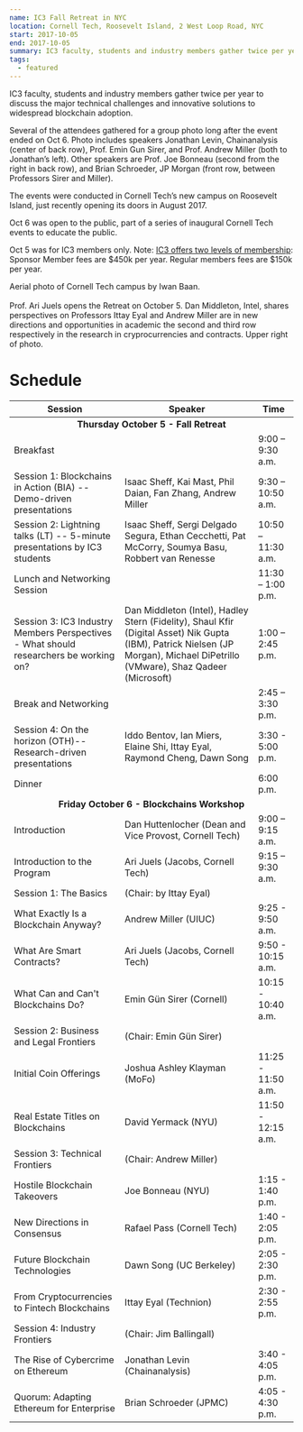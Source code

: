 ```yaml
---
name: IC3 Fall Retreat in NYC
location: Cornell Tech, Roosevelt Island, 2 West Loop Road, NYC
start: 2017-10-05
end: 2017-10-05
summary: IC3 faculty, students and industry members gather twice per year to discuss the major technical challenges and innovative solutions to widespread blockchain adoption.
tags:
  - featured
---
```


IC3 faculty, students and industry members gather twice per year to discuss the major technical challenges and innovative solutions to widespread blockchain adoption.

<div class="ui segments">
	<div class="ui piled segment">
	    <img class="ui centered image" src="../images/events/retreat-NYC-2017/ic3_group_photo_oct_6.jpg" alt="" />
	    <div class="ui bottom attached message">
	    Several of the attendees gathered for a group photo long after the event ended on Oct 6. Photo includes speakers Jonathan Levin, Chainanalysis (center of back row), Prof. Emin Gun Sirer, and Prof. Andrew Miller (both to Jonathan’s left). Other speakers are Prof. Joe Bonneau (second from the right in back row), and Brian Schroeder, JP Morgan (front row, between Professors Sirer and Miller). 
	    </div>  
	</div>
</div> <!-- end of segments -->



The events were conducted in Cornell Tech’s new campus on Roosevelt Island, just recently opening its doors in August 2017.  

Oct 6 was open to the public, part of a series of inaugural Cornell Tech events to educate the public.

Oct 5 was for IC3 members only. Note: [IC3 offers two levels of membership](http://www.initc3.org/partners.html): Sponsor Member fees are $450k per year. Regular members fees are $150k per year. 

<div class="ui segments">
	<div class="ui piled segment">
	    <img class="ui centered image" src="../images/events/retreat-NYC-2017/cornell_tech_campus.jpg" alt="" />
	    <div class="ui bottom attached message">
	    	Aerial photo of Cornell Tech campus by Iwan Baan. 
	    </div>  
	</div>
	<div class="ui piled segment">
	    <img class="ui centered image" src="../images/events/retreat-NYC-2017/retreat_fall_2017_juels.jpg" alt="" />
	    <img class="ui centered image" src="../images/events/retreat-NYC-2017/retreat_fall_2017_industry.jpg" alt="" />
	    <div class="ui bottom attached message">
	    Prof. Ari Juels opens the Retreat on October 5. Dan Middleton, Intel, shares perspectives on Professors Ittay Eyal and Andrew Miller are in new directions and opportunities in academic the second and third row respectively in the research in cryprocurrencies and contracts. Upper right of photo. 
	    </div>  
	</div>
</div> 


# Schedule
<table class="ui striped table">
<thead>
<tr>
<th>Session</th><th>Speaker</th><th>Time</th>
</tr>
</thead>
<tbody>
<tr>
<td colspan="3" style="text-align:center"><strong>Thursday October 5 - Fall Retreat
</strong></td>
</tr>
<tr>
<td>Breakfast</td>
<td></td>
<td>9:00 – 9:30 a.m.</td>
</tr>
<tr>
<td>Session 1: Blockchains in Action (BIA) -- Demo-driven presentations</td>
<td>Isaac Sheff, Kai Mast, Phil Daian, Fan Zhang, Andrew Miller</td>
<td>9:30 – 10:50 a.m.</td>
</tr>
<tr>
<td>Session 2: Lightning talks (LT) -- 5-minute presentations by IC3 students</td>
<td>Isaac Sheff, Sergi Delgado Segura, Ethan Cecchetti, Pat McCorry, Soumya Basu, Robbert van Renesse</td>
<td>10:50 – 11:30 a.m.</td>
</tr>
<tr>
<td>Lunch and Networking Session</td>
<td></td>
<td>11:30 – 1:00 p.m.</td>
</tr>
<tr>
<td>Session 3: IC3 Industry Members Perspectives - What should researchers be working on?</td>
<td>Dan Middleton (Intel), Hadley Stern (Fidelity), Shaul Kfir (Digital Asset)
Nik Gupta (IBM), Patrick Nielsen (JP Morgan), Michael DiPetrillo (VMware),
Shaz Qadeer (Microsoft)
</td>
<td>1:00 – 2:45 p.m.</td>
</tr>
<tr>
<td>Break and Networking</td>
<td></td>
<td>2:45 – 3:30 p.m.</td>
</tr>
<tr>
<td>Session 4: On the horizon (OTH)--Research-driven presentations</td>
<td>Iddo Bentov, Ian Miers, Elaine Shi, Ittay Eyal, Raymond Cheng, Dawn Song</td>
<td>3:30 - 5:00 p.m.</td>
</tr>
<tr>
<td>Dinner</td>
<td></td>
<td>6:00 p.m.</td>
</tr>
<tr>
<td colspan="3" style="text-align:center"><strong>Friday October 6  - Blockchains Workshop
</strong></td>
</tr>
<tr>
<td> Introduction </td>
<td> Dan Huttenlocher (Dean and Vice Provost, Cornell Tech)</td>
<td>9:00 – 9:15 a.m.</td>
</tr>
<tr>
<td>Introduction to the Program</td>
<td>Ari Juels (Jacobs, Cornell Tech)</td>
<td>9:15 – 9:30 a.m.</td>
</tr>
<tr>
<td> Session 1: The Basics</td>
<td>(Chair: by Ittay Eyal)</td>
<td></td>
</tr>
<tr>
<td> What Exactly Is a Blockchain Anyway?</td>
<td>Andrew Miller (UIUC)</td>
<td> 9:25 - 9:50 a.m. </td>
</tr>
<tr>
<td> What Are Smart Contracts?</td>
<td>Ari Juels (Jacobs, Cornell Tech)</td>
<td> 9:50 - 10:15 a.m. </td>
</tr>
<tr>
<td> What Can and Can't Blockchains Do?</td>
<td> Emin Gün Sirer (Cornell)</td>
<td> 10:15 - 10:40 a.m. </td>
</tr>
<tr>
<td>Session 2: Business and Legal Frontiers</td>
<td>(Chair: Emin Gün Sirer)</td>
<td></td>
</tr>
<tr>
<td> Initial Coin Offerings</td>
<td> Joshua Ashley Klayman (MoFo)</td>
<td> 11:25 - 11:50 a.m. </td>
</tr>
<tr>
<td>Real Estate Titles on Blockchains</td>
<td> David Yermack (NYU)</td>
<td> 11:50 - 12:15 a.m. </td>
</tr>
<tr>
<td>Session 3: Technical Frontiers</td>
<td>(Chair: Andrew Miller)</td>
<td></td>
</tr>
<tr>
<td>Hostile Blockchain Takeovers</td>
<td> Joe Bonneau (NYU)</td>
<td> 1:15 - 1:40 p.m. </td>
</tr>
<tr>
<td> New Directions in Consensus</td>
<td>Rafael Pass (Cornell Tech)</td>
<td> 1:40 - 2:05 p.m. </td>
</tr>
<tr>
<td> Future Blockchain Technologies</td>
<td>Dawn Song (UC Berkeley)</td>
<td> 2:05 - 2:30 p.m. </td>
</tr>
<tr>
<td>From Cryptocurrencies to Fintech Blockchains</td>
<td>Ittay Eyal (Technion)</td>
<td> 2:30 - 2:55 p.m. </td>
</tr>
<tr>
<td>Session 4: Industry Frontiers</td>
<td>(Chair: Jim Ballingall)</td>
<td></td>
</tr>
<tr>
<td>The Rise of Cybercrime on Ethereum</td>
<td>Jonathan Levin (Chainanalysis)</td>
<td> 3:40 - 4:05 p.m. </td>
</tr>
<tr>
<td>Quorum: Adapting Ethereum for Enterprise</td>
<td>Brian Schroeder (JPMC)</td>
<td> 4:05 - 4:30 p.m. </td>
</tr>
</tbody>
</table>



